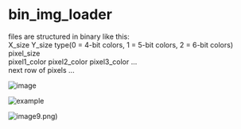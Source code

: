  # bin_img_loader
 files are structured in binary like this:  
 X_size Y_size type(0 = 4-bit colors, 1 = 5-bit colors, 2 = 6-bit colors) pixel_size  
 pixel1_color pixel2_color pixel3_color ...  
 next row of pixels ...
 
 ![image](https://user-images.githubusercontent.com/60159484/156784348-927a3f56-7f7c-4d31-90d7-6a2cebb64e02.png)
 
![example](https://user-images.githubusercontent.com/60159484/156778885-4efe69d4-16da-40d7-99b6-05b1a81a2f70.png)

![image](https://user-images.githubusercontent.com/60159484/156784204-e2f269e9-7ea5-42fe-bcaa-885acbda313e.png)9.png)
